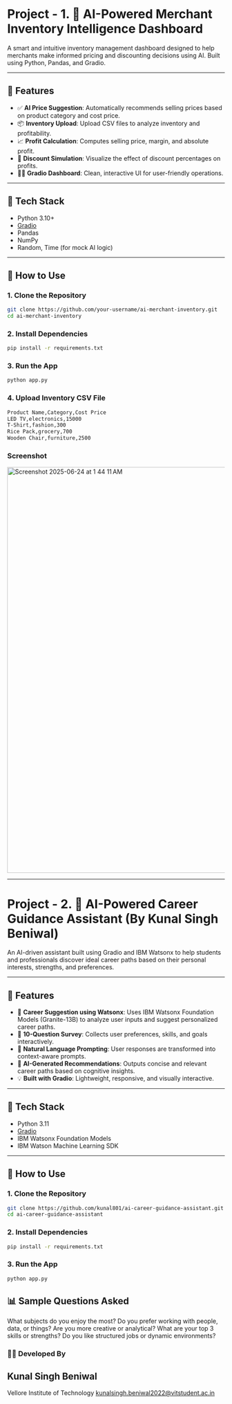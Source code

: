 # Project - 1. 🧠 AI-Powered Merchant Inventory Intelligence Dashboard

A smart and intuitive inventory management dashboard designed to help merchants make informed pricing and discounting decisions using AI. Built using Python, Pandas, and Gradio.

---

## 🚀 Features

- ✅ **AI Price Suggestion**: Automatically recommends selling prices based on product category and cost price.
- 📦 **Inventory Upload**: Upload CSV files to analyze inventory and profitability.
- 📈 **Profit Calculation**: Computes selling price, margin, and absolute profit.
- 🎯 **Discount Simulation**: Visualize the effect of discount percentages on profits.
- 🧑‍💻 **Gradio Dashboard**: Clean, interactive UI for user-friendly operations.

---

## 🧩 Tech Stack

- Python 3.10+
- [Gradio](https://gradio.app/)
- Pandas
- NumPy
- Random, Time (for mock AI logic)

---

## 📂 How to Use

### 1. Clone the Repository

```bash
git clone https://github.com/your-username/ai-merchant-inventory.git
cd ai-merchant-inventory
```
### 2. Install Dependencies
```bash
pip install -r requirements.txt
```
### 3. Run the App
```bash
python app.py
```
### 4. Upload Inventory CSV File
```bash
Product Name,Category,Cost Price
LED TV,electronics,15000
T-Shirt,fashion,300
Rice Pack,grocery,700
Wooden Chair,furniture,2500
```

### Screenshot
<img width="938" alt="Screenshot 2025-06-24 at 1 44 11 AM" src="https://github.com/user-attachments/assets/dc079e4f-ee8b-4b64-9a13-693ffa315415" />





-------------


# Project - 2. 🎯 AI-Powered Career Guidance Assistant (By Kunal Singh Beniwal)

An AI-driven assistant built using Gradio and IBM Watsonx to help students and professionals discover ideal career paths based on their personal interests, strengths, and preferences.

---

## 🚀 Features

- 🧠 **Career Suggestion using Watsonx**: Uses IBM Watsonx Foundation Models (Granite-13B) to analyze user inputs and suggest personalized career paths.
- 📝 **10-Question Survey**: Collects user preferences, skills, and goals interactively.
- 📄 **Natural Language Prompting**: User responses are transformed into context-aware prompts.
- 🤖 **AI-Generated Recommendations**: Outputs concise and relevant career paths based on cognitive insights.
- 💡 **Built with Gradio**: Lightweight, responsive, and visually interactive.

---

## 🧩 Tech Stack

- Python 3.11
- [Gradio](https://gradio.app/)
- IBM Watsonx Foundation Models
- IBM Watson Machine Learning SDK

---

## 📂 How to Use

### 1. Clone the Repository
```bash
git clone https://github.com/kunal801/ai-career-guidance-assistant.git
cd ai-career-guidance-assistant
```

### 2. Install Dependencies
```bash
pip install -r requirements.txt
```
### 3. Run the App
```bash
python app.py
```
## 📊 Sample Questions Asked

What subjects do you enjoy the most?
Do you prefer working with people, data, or things?
Are you more creative or analytical?
What are your top 3 skills or strengths?
Do you like structured jobs or dynamic environments?

### 👨‍🎓 Developed By

## Kunal Singh Beniwal
Vellore Institute of Technology
kunalsingh.beniwal2022@vitstudent.ac.in
